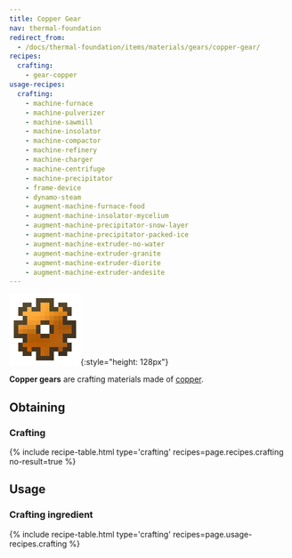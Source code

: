 ```yaml
---
title: Copper Gear
nav: thermal-foundation
redirect_from:
  - /docs/thermal-foundation/items/materials/gears/copper-gear/
recipes:
  crafting:
    - gear-copper
usage-recipes:
  crafting:
    - machine-furnace
    - machine-pulverizer
    - machine-sawmill
    - machine-insolator
    - machine-compactor
    - machine-refinery
    - machine-charger
    - machine-centrifuge
    - machine-precipitator
    - frame-device
    - dynamo-steam
    - augment-machine-furnace-food
    - augment-machine-insolator-mycelium
    - augment-machine-precipitator-snow-layer
    - augment-machine-precipitator-packed-ice
    - augment-machine-extruder-no-water
    - augment-machine-extruder-granite
    - augment-machine-extruder-diorite
    - augment-machine-extruder-andesite
---
```


![Copper gear](/assets/images/thermal-foundation/gear-copper.png){:style="height: 128px"}


**Copper gears** are crafting materials made of [copper](/docs/copper-ingot/).


Obtaining
---------

### Crafting
{% include recipe-table.html type='crafting' recipes=page.recipes.crafting no-result=true %}


Usage
-----

### Crafting ingredient
{% include recipe-table.html type='crafting' recipes=page.usage-recipes.crafting %}
